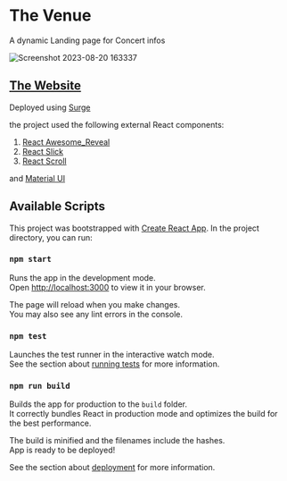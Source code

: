 # The Venue

A dynamic Landing page for Concert infos

![Screenshot 2023-08-20 163337](https://github.com/bsilvers64/venue/assets/48654366/822831bd-3ed7-4215-8c47-0800ca2692d2)

## [The Website](https://muddled-experience.surge.sh)
Deployed using [Surge](https://surge.sh)

the project used the following external React components:

1. [React Awesome_Reveal](https://react-awesome-reveal.morello.dev)
2. [React Slick](https://react-slick.neostack.com)
3. [React Scroll](https://www.npmjs.com/package/react-scroll)

and [Material UI](https://mui.com)


## Available Scripts
This project was bootstrapped with [Create React App](https://github.com/facebook/create-react-app).
In the project directory, you can run:

### `npm start`

Runs the app in the development mode.\
Open [http://localhost:3000](http://localhost:3000) to view it in your browser.

The page will reload when you make changes.\
You may also see any lint errors in the console.

### `npm test`

Launches the test runner in the interactive watch mode.\
See the section about [running tests](https://facebook.github.io/create-react-app/docs/running-tests) for more information.

### `npm run build`

Builds the app for production to the `build` folder.\
It correctly bundles React in production mode and optimizes the build for the best performance.

The build is minified and the filenames include the hashes.\
App is ready to be deployed!

See the section about [deployment](https://facebook.github.io/create-react-app/docs/deployment) for more information.


